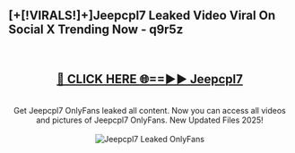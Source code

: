 <h2>[+[!VIRALS!]+]Jeepcpl7 Leaked Video Viral On Social X Trending Now - q9r5z</h2>
<br>
<div align="center">
<h2><a href="https://libra.edu.pl?Jeepcpl7" rel="nofollow">🔴 CLICK HERE 🌐==►► Jeepcpl7</a></h2>
<br>
Get Jeepcpl7 OnlyFans leaked all content. Now you can access all videos and pictures of Jeepcpl7 OnlyFans. New Updated Files 2025!
<br>
<br>
<a href="https://libra.edu.pl?Jeepcpl7" rel="nofollow" data-target="animated-image.originalLink"><img src="https://i.ibb.co.com/WyWwxjT/player-gif2.gif" alt="Jeepcpl7 Leaked OnlyFans" style="max-width: 100%; display: inline-block;" data-target="animated-image.originalImage"></a>
</div>
<br>